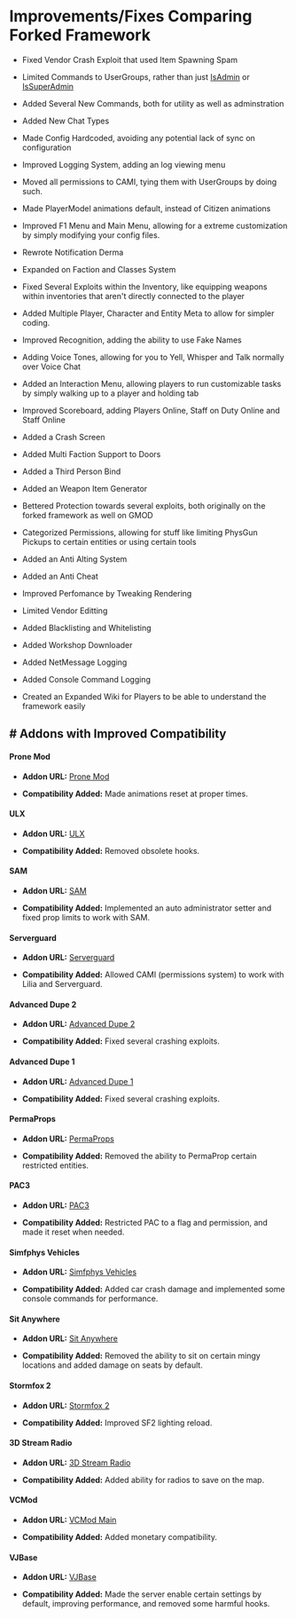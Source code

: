 # Improvements/Fixes Comparing Forked Framework

- Fixed Vendor Crash Exploit that used Item Spawning Spam 

- Limited Commands to UserGroups, rather than just [IsAdmin](https://wiki.facepunch.com/gmod/Player:IsAdmin) or [IsSuperAdmin](https://wiki.facepunch.com/gmod/Player:IsSuperAdmin)

- Added Several New Commands, both for utility as well as adminstration

- Added New Chat Types

- Made Config Hardcoded, avoiding any potential lack of sync on configuration

- Improved Logging System, adding an log viewing menu

- Moved all permissions to CAMI, tying them with UserGroups by doing such.

- Made PlayerModel animations default, instead of Citizen animations

- Improved F1 Menu and Main Menu, allowing for a extreme customization by simply modifying your config files.

- Rewrote Notification Derma

- Expanded on Faction and Classes System

- Fixed Several Exploits within the Inventory, like equipping weapons within inventories that aren't directly connected to the player 

- Added Multiple Player, Character and Entity Meta to allow for simpler coding.

- Improved Recognition, adding the ability to use Fake Names

- Adding Voice Tones, allowing for you to Yell, Whisper and Talk normally over Voice Chat

- Added an Interaction Menu, allowing players to run customizable tasks by simply walking up to a player and holding tab

- Improved Scoreboard, adding Players Online, Staff on Duty Online and Staff Online

- Added a Crash Screen

- Added Multi Faction Support to Doors

- Added a Third Person Bind

- Added an Weapon Item Generator

- Bettered Protection towards several exploits, both originally on the forked framework as well on GMOD

- Categorized Permissions, allowing for stuff like limiting PhysGun Pickups to certain entities or using certain tools

- Added an Anti Alting System

- Added an Anti Cheat

- Improved Perfomance by Tweaking Rendering

- Limited Vendor Editting

- Added Blacklisting and Whitelisting

- Added Workshop Downloader

- Added NetMessage Logging 

- Added Console Command Logging  

- Created an Expanded Wiki for Players to be able to understand the framework easily

## # Addons with Improved Compatibility

#### Prone Mod

- **Addon URL:** [Prone Mod](https://github.com/gspetrou/Prone-Mod)

- **Compatibility Added:** Made animations reset at proper times.

#### ULX

- **Addon URL:** [ULX](https://steamcommunity.com/sharedfiles/filedetails/?id=557962280)

- **Compatibility Added:** Removed obsolete hooks.

#### SAM

- **Addon URL:** [SAM](https://www.gmodstore.com/market/view/sam)

- **Compatibility Added:** Implemented an auto administrator setter and fixed prop limits to work with SAM.

#### Serverguard

- **Addon URL:** [Serverguard](https://www.gmodstore.com/market/view/serverguard)

- **Compatibility Added:** Allowed CAMI (permissions system) to work with Lilia and Serverguard.

#### Advanced Dupe 2

- **Addon URL:** [Advanced Dupe 2](https://steamcommunity.com/sharedfiles/filedetails/?id=773402917)

- **Compatibility Added:** Fixed several crashing exploits.

#### Advanced Dupe 1

- **Addon URL:** [Advanced Dupe 1](https://steamcommunity.com/sharedfiles/filedetails/?id=163806212)

- **Compatibility Added:** Fixed several crashing exploits.

#### PermaProps

- **Addon URL:** [PermaProps](https://steamcommunity.com/sharedfiles/filedetails/?id=220336312)

- **Compatibility Added:** Removed the ability to PermaProp certain restricted entities.

#### PAC3

- **Addon URL:** [PAC3](https://steamcommunity.com/workshop/filedetails/?id=104691717)

- **Compatibility Added:** Restricted PAC to a flag and permission, and made it reset when needed.

#### Simfphys Vehicles

- **Addon URL:** [Simfphys Vehicles](https://steamcommunity.com/sharedfiles/filedetails/?id=771487490)

- **Compatibility Added:** Added car crash damage and implemented some console commands for performance.

#### Sit Anywhere

- **Addon URL:** [Sit Anywhere](https://steamcommunity.com/sharedfiles/filedetails/?id=108176967)

- **Compatibility Added:** Removed the ability to sit on certain mingy locations and added damage on seats by default.

#### Stormfox 2

- **Addon URL:** [Stormfox 2](https://steamcommunity.com/workshop/filedetails/?id=2447774443)

- **Compatibility Added:** Improved SF2 lighting reload.

#### 3D Stream Radio

- **Addon URL:** [3D Stream Radio](https://steamcommunity.com/sharedfiles/filedetails/?id=246756300)

- **Compatibility Added:** Added ability for radios to save on the map.

#### VCMod

- **Addon URL:** [VCMod Main](https://www.gmodstore.com/market/view/vcmod-main)

- **Compatibility Added:** Added monetary compatibility.

#### VJBase

- **Addon URL:** [VJBase](https://steamcommunity.com/workshop/filedetails/?id=131759821)

- **Compatibility Added:** Made the server enable certain settings by default, improving performance, and removed some harmful hooks.